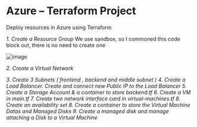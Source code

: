 # Azure – Terraform Project
Deploy resources in Azure using Terraform

*1. Create a Resource Group*
We use sandbox, so I commoned this code block out, there is no need to create one

![image](https://user-images.githubusercontent.com/90932638/235210349-3ae264af-763e-4de5-a857-f7c64b7a675f.png)

*2. Create a Virtual Network*


*3. Create 3 Subnets ( frontend , backend and middle subnet )*
*4. Create a Load Balancer. Create and connect new Public IP to the Load Balancer*
*5. Create a Storage Account & a container to store backend.tf*
*6. Create a VM in main.tf*
*7. Create two network interface card in virtual-machines.tf*
*8. Create an availability set*
*8. Create a container to store the Virtual Machine Datas and Managed Disks*
*9. Create a managed disk and manage attaching a Disk to a Virtual Machine*
